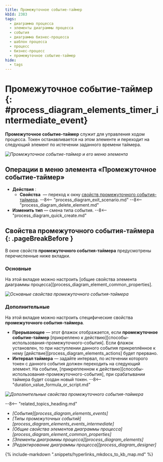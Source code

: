 ```yaml
---
title: Промежуточное событие-таймер
kbId: 2383
tags:
  - диаграмма процесса
  - элементы диаграммы процесса
  - события
  - диаграмма бизнес-процесса
  - шаблон процесса
  - процесс
  - бизнес-процесс
  - промежуточное событие-таймер
hide:
  - tags
---
```


# Промежуточное событие-таймер {: #process_diagram_elements_timer_intermediate_event}

**Промежуточное событие-таймер** служит для управления ходом процесса. Токен останавливается на этом элементе и переходит на следующий элемент по истечении заданного времени таймера.

*![Промежуточное событие-таймер и его меню элемента](timer_intermediate_event.png)*

## Операции в меню элемента «Промежуточное событие-таймер»

- **Действия** :
    - **Свойства** <i class="fa-light fa-gear"></i> — переход к окну [свойств промежуточного события-таймера](#свойства-промежуточного-события-таймера).
    --8<-- "process_diagram_exit_scenario.md"
    --8<-- "process_diagram_delete_element.md"
- **Изменить тип** — смена типа события.
--8<-- "process_diagram_quick_create.md"

## Свойства промежуточного события-таймера {: .pageBreakBefore }

В окне свойств **промежуточного события-таймера** предусмотрены перечисленные ниже вкладки.

### Основные

На этой вкладке можно настроить [общие свойства элемента диаграммы процесса][process_diagram_element_common_properties].

*![Основные свойства промежуточного события-таймера](timer_intermediate_event_general_properties.png)*

### Дополнительные

На этой вкладке можно настроить специфические свойства **промежуточного события-таймера**.

- **Прерывающее** — этот флажок отображается, если **промежуточное событие-таймер** [прикреплено к действию][способы-использования-промежуточного-события]. Если флажок установлен, то при наступлении данного события прикреплённое к нему [действие][process_diagram_elements_actions] будет прервано.
- **Интервал таймера** — задайте интервал, по истечении которого токен с данного события должен переходить на следующий элемент. На событии, [прикрепленном к действию][способы-использования-промежуточного-события], при срабатывании таймера будет создан новый токен.
    --8<-- "duration_value_formula_or_script.md"

*![Дополнительные свойства промежуточного события-таймера](timer_intermediate_event_advanced_properties.png)*

<div class="relatedTopics">

--8<-- "related_topics_heading.md"

- *[События][process_diagram_elements_events]*
- *[Типы промежуточных событий][process_diagram_elements_events_intermediate]*
- *[Общие свойства элементов диаграммы процесса][process_diagram_element_common_properties]*
- *[Элементы диаграммы процесса][process_diagram_elements]*
- *[Редактирование диаграммы процесса][process_diagram_designer]*

</div>

{% include-markdown ".snippets/hyperlinks_mkdocs_to_kb_map.md" %}